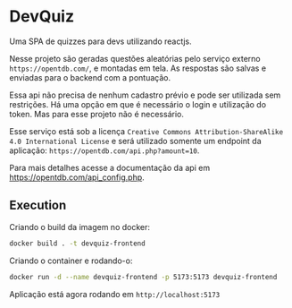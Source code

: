 # DevQuiz

Uma SPA de quizzes para devs utilizando reactjs.

Nesse projeto são geradas questões aleatórias pelo serviço externo `https://opentdb.com/`, e montadas em tela.
As respostas são salvas e enviadas para o backend com a pontuação.

Essa api não precisa de nenhum cadastro prévio e pode ser utilizada sem restrições. Há uma opção em que é necessário o login e utilização do token. Mas para esse projeto não é necessário.

Esse serviço está sob a licença `Creative Commons Attribution-ShareAlike 4.0 International License` e será utilizado somente 
um endpoint da aplicação: `https://opentdb.com/api.php?amount=10`.

Para mais detalhes acesse a documentação da api em https://opentdb.com/api_config.php.

## Execution

Criando o build da imagem no docker:

```sh
docker build . -t devquiz-frontend
```

Criando o container e rodando-o:

```sh
docker run -d --name devquiz-frontend -p 5173:5173 devquiz-frontend
```

Aplicação está agora rodando em `http://localhost:5173`
